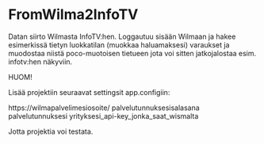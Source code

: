# FromWilma2InfoTV
Datan siirto Wilmasta InfoTV:hen. Loggautuu sisään Wilmaan ja hakee esimerkissä tietyn luokkatilan (muokkaa haluamaksesi) varaukset ja muodostaa niistä poco-muotoisen tietueen jota voi sitten jatkojalostaa esim. infotv:hen näkyviin.

HUOM!

Lisää projektiin seuraavat settingsit app.configiin:

<applicationSettings>
    <Testing_Primus_Json.Properties.Settings>
      <setting name="wilmaUrl" serializeAs="String">
        <value>https://wilmapalvelimesiosoite/</value>
      </setting>
      <setting name="passwd" serializeAs="String">
        <value>palvelutunnuksesisalasana</value>
      </setting>
      <setting name="username" serializeAs="String">
        <value>palvelutunnuksesi</value>
      </setting>
      <setting name="companySpesificKey" serializeAs="String">
        <value>yrityksesi_api-key_jonka_saat_wismalta</value>
      </setting>
    </Testing_Primus_Json.Properties.Settings>
  </applicationSettings>
  
  Jotta projektia voi testata.



